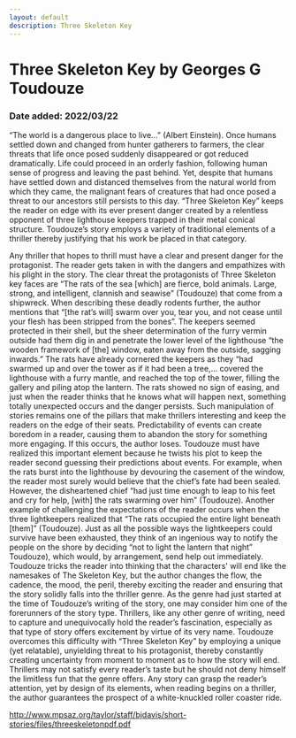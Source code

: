 ```yaml
---
layout: default
description: Three Skeleton Key
---
```

# Three Skeleton Key by Georges G Toudouze
### Date added: 2022/03/22

“The world is a dangerous place to live...” (Albert Einstein). Once humans settled down and changed from hunter gatherers to farmers, the clear threats that life once posed suddenly disappeared or got reduced dramatically. Life could proceed in an orderly fashion, following human sense of progress and leaving the past behind. Yet, despite that humans have settled down and distanced themselves from the natural world from which they came, the malignant fears of creatures that had once posed a threat to our ancestors still persists to this day. “Three Skeleton Key” keeps the reader on edge with its ever present danger created by a relentless opponent of three lighthouse keepers trapped in their metal conical structure. Toudouze’s story employs a variety of traditional elements of a thriller thereby justifying that his work be placed in that category. 

Any thriller that hopes to thrill must have a clear and present danger for the protagonist. The reader gets taken in with the dangers and empathizes with his plight in the story. The clear threat the protagonists of Three Skeleton key faces are  “The rats of the sea [which] are fierce, bold animals. Large, strong, and intelligent, clannish and seawise” (Toudouze) that come from a shipwreck. When describing these deadly rodents further, the author mentions that “[the rat’s will] swarm over you, tear you, and not cease until your flesh has been stripped from the bones”.  The keepers seemed protected in their shell, but the sheer determination of the furry vermin outside had them dig in and penetrate the lower level of the lighthouse “the wooden framework of [the] window, eaten away from the outside, sagging inwards.” The rats have already cornered the keepers as they “had swarmed up and over the tower as if it had been a tree,... covered the lighthouse with a furry mantle, and reached the top of the tower, filling the gallery and piling atop the lantern. The rats showed no sign of easing, and just when the reader thinks that he knows what will happen next, something totally unexpected occurs and the danger persists. Such manipulation of stories remains one of the pillars that make thrillers interesting and keep the readers on the edge of their seats.
Predictability of events can create boredom in a reader, causing them to abandon the story for something more engaging. If this occurs, the author loses.  Toudouze must have realized this important element because he twists his plot to keep the reader second guessing their predictions about events.  For example, when the rats burst into the lighthouse by devouring the casement of the window, the reader most surely would believe that the chief’s fate had been sealed. However, the disheartened chief “had just time enough to leap to his feet and cry for help, [with] the rats swarming over him” (Toudouze). Another example of challenging the expectations of the reader occurs when the three lightkeepers realized that “The rats occupied the entire light beneath [them]” (Toudouze). Just as all the possible ways the lightkeepers could survive have been exhausted, they think of an ingenious way to notify the people on the shore by deciding “not to light the lantern that night” Toudouze), which would, by arrangement, send help out immediately.  Toudouze tricks the reader into thinking that the characters' will end like the namesakes of The Skeleton Key, but the author changes the flow, the cadence, the mood, the peril, thereby exciting the reader and ensuring that the story solidly falls into the thriller genre. As the genre had just started at the time of Toudouze’s writing of the story, one may consider him one of the forerunners of the story type. 
Thrillers, like any other genre of writing, need to capture and unequivocally hold the reader’s fascination, especially as that type of story offers excitement by virtue of its very name. Toudouze overcomes this difficulty with “Three Skeleton Key” by employing a unique (yet relatable), unyielding threat to his protagonist, thereby constantly creating uncertainty from moment to moment as to how the story will end. Thrillers may not satisfy every reader’s taste but he should not deny himself the limitless fun that the genre offers. Any story can grasp the reader’s attention, yet by design of its elements, when reading begins on a thriller, the author guarantees the prospect of a white-knuckled roller coaster ride.  

http://www.mpsaz.org/taylor/staff/bjdavis/short-stories/files/threeskeletonpdf.pdf

